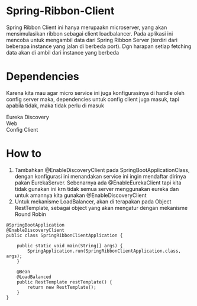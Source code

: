 # Spring-Ribbon-Client
Spring Ribbon Client ini hanya merupaakn microserver, yang akan mensimulasikan ribbon sebagai client loadbalancer. Pada aplikasi ini mencoba untuk mengambil data dari Spring Ribbon Server (terdiri dari beberapa instance yang jalan di berbeda port). Dgn harapan setiap fetching data akan di ambil dari instance yang berbeda

# Dependencies
Karena kita mau agar micro service ini juga konfigurasinya di handle oleh config server maka, dependencies untuk config client juga masuk, tapi apabila tidak, maka tidak perlu di masuk

Eureka Discovery</br>
Web</br>
Config Client</br>

# How to
1. Tambahkan @EnableDiscoveryClient pada SpringBootApplicationClass, dengan konfigurasi ini menandakan service ini ingin mendaftar dirinya pakan EurekaServer. Sebenarnya ada @EnableEurekaClient tapi kita tidak gunakan ini krn tidak semua server menggunakan eureka dan untuk amannya kita gunakan @EnableDiscoveryClient
2. Untuk mekanisme LoadBalancer, akan di terapakan pada Object RestTemplate, sebagai object yang akan mengatur dengan mekanisme Round Robin
```
@SpringBootApplication
@EnableDiscoveryClient
public class SpringRibbonClientApplication {

	public static void main(String[] args) {
		SpringApplication.run(SpringRibbonClientApplication.class, args);
	}

	@Bean
	@LoadBalanced
	public RestTemplate restTemplate() {
	    return new RestTemplate();
	}
}
```
